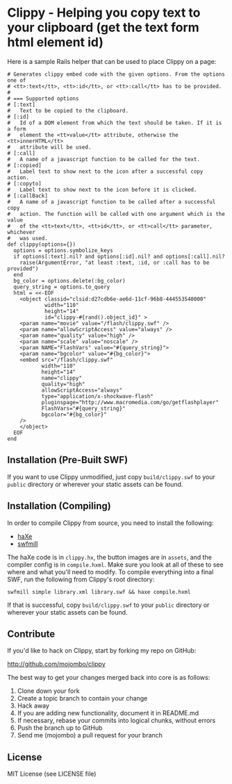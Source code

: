 Clippy - Helping you copy text to your clipboard (get the text form html element id)
================================================

Here is a sample Rails helper that can be used to place Clippy on a page:

    # Generates clippy embed code with the given options. From the options one of
    # <tt>:text</tt>, <tt>:id</tt>, or <tt>:call</tt> has to be provided.
    #
    # === Supported options
    # [:text]
    #   Text to be copied to the clipboard.
    # [:id]
    #   Id of a DOM element from which the text should be taken. If it is a form
    #   element the <tt>value</tt> attribute, otherwise the <tt>innerHTML</tt>
    #   attribute will be used.
    # [:call]
    #   A name of a javascript function to be called for the text.
    # [:copied]
    #   Label text to show next to the icon after a successful copy action.
    # [:copyto]
    #   Label text to show next to the icon before it is clicked.
    # [:callBack]
    #   A name of a javascript function to be called after a successful copy
    #   action. The function will be called with one argument which is the value
    #   of the <tt>text</tt>, <tt>id</tt>, or <tt>call</tt> parameter, whichever
    #   was used.
    def clippy(options={})
      options = options.symbolize_keys
      if options[:text].nil? and options[:id].nil? and options[:call].nil?
        raise(ArgumentError, "at least :text, :id, or :call has to be provided")
      end
      bg_color = options.delete(:bg_color)
      query_string = options.to_query
      html = <<-EOF
        <object classid="clsid:d27cdb6e-ae6d-11cf-96b8-444553540000"
                width="110"
                height="14"
                id="clippy-#{rand().object_id}" >
        <param name="movie" value="/flash/clippy.swf" />
        <param name="allowScriptAccess" value="always" />
        <param name="quality" value="high" />
        <param name="scale" value="noscale" />
        <param NAME="FlashVars" value="#{query_string}">
        <param name="bgcolor" value="#{bg_color}">
        <embed src="/flash/clippy.swf"
               width="110"
               height="14"
               name="clippy"
               quality="high"
               allowScriptAccess="always"
               type="application/x-shockwave-flash"
               pluginspage="http://www.macromedia.com/go/getflashplayer"
               FlashVars="#{query_string}"
               bgcolor="#{bg_color}"
        />
        </object>
      EOF
    end

Installation (Pre-Built SWF)
---------------------------

If you want to use Clippy unmodified, just copy `build/clippy.swf` to your
`public` directory or wherever your static assets can be found.

Installation (Compiling)
------------------------

In order to compile Clippy from source, you need to install the following:

* [haXe](http://haxe.org/)
* [swfmill](http://swfmill.org/)

The haXe code is in `clippy.hx`, the button images are in `assets`, and the
compiler config is in `compile.hxml`. Make sure you look at all of these to
see where and what you'll need to modify. To compile everything into a final
SWF, run the following from Clippy's root directory:

    swfmill simple library.xml library.swf && haxe compile.hxml

If that is successful, copy `build/clippy.swf` to your
`public` directory or wherever your static assets can be found.

Contribute
----------

If you'd like to hack on Clippy, start by forking my repo on GitHub:

http://github.com/mojombo/clippy

The best way to get your changes merged back into core is as follows:

1. Clone down your fork
1. Create a topic branch to contain your change
1. Hack away
1. If you are adding new functionality, document it in README.md
1. If necessary, rebase your commits into logical chunks, without errors
1. Push the branch up to GitHub
1. Send me (mojombo) a pull request for your branch

License
-------

MIT License (see LICENSE file)

